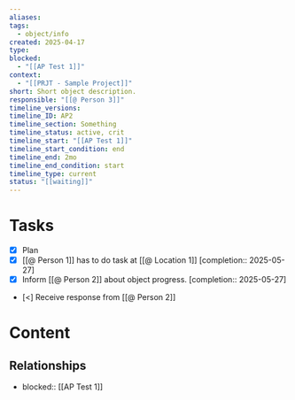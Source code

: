 ```yaml
---
aliases:
tags:
  - object/info
created: 2025-04-17
type:
blocked:
  - "[[AP Test 1]]"
context:
  - "[[PRJT - Sample Project]]"
short: Short object description.
responsible: "[[@ Person 3]]"
timeline_versions:
timeline_ID: AP2
timeline_section: Something
timeline_status: active, crit
timeline_start: "[[AP Test 1]]"
timeline_start_condition: end
timeline_end: 2mo
timeline_end_condition: start
timeline_type: current
status: "[[waiting]]"
---
```

# Tasks
- [x] Plan
- [x] [[@ Person 1]] has to do task at [[@ Location 1]]  [completion:: 2025-05-27]
- [x] Inform [[@ Person 2]] about object progress.  [completion:: 2025-05-27]
- [<] Receive response from [[@ Person 2]]

# Content

## Relationships
- blocked:: [[AP Test 1]]

